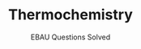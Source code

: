 ---
title: Thermochemistry
subtitle: EBAU Questions Solved
summary: EBAU Questions Solved.
tags:
- EBAU
- thermochemistry
categories:
- Chemistry

# Optional external URL for project (replaces project detail page).
external_link: "https://drive.google.com/file/d/0B6t6-aLmKtoLSkttaVE3UTEyM0k/view"

image:
  caption: Photo by [**Patrick Hendry**](https://unsplash.com/@worldsbetweenlines) on [Unsplash](https://unsplash.com)
  focal_point: Smart
---